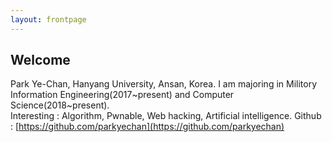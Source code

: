 ```yaml
---
layout: frontpage
---
```


## Welcome
Park Ye-Chan, Hanyang University, Ansan, Korea. I am majoring in Militory Information Engineering(2017~present) and Computer Science(2018~present).  
Interesting : Algorithm, Pwnable, Web hacking, Artificial intelligence.
Github : [https://github.com/parkyechan](https://github.com/parkyechan)
